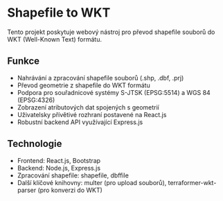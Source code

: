 # Shapefile to WKT

Tento projekt poskytuje webový nástroj pro převod shapefile souborů do WKT (Well-Known Text) formátu.

## Funkce

* Nahrávání a zpracování shapefile souborů (.shp, .dbf, .prj)
* Převod geometrie z shapefile do WKT formátu
* Podpora pro souřadnicové systémy S-JTSK (EPSG:5514) a WGS 84 (EPSG:4326)
* Zobrazení atributových dat spojených s geometrií
* Uživatelsky přívětivé rozhraní postavené na React.js
* Robustní backend API využívající Express.js

## Technologie

* Frontend: React.js, Bootstrap
* Backend: Node.js, Express.js
* Zpracování shapefile: shapefile, dbffile
* Další klíčové knihovny: multer (pro upload souborů), terraformer-wkt-parser (pro konverzi do WKT)
 
